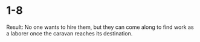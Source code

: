 # 1-8

Result: No one wants to hire them, but they can come along to find work as a laborer once the caravan reaches its destination.